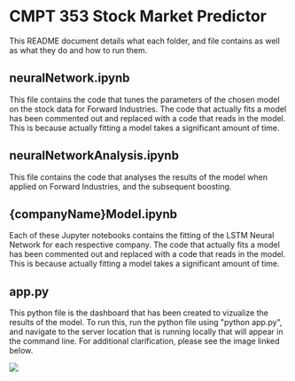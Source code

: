 # CMPT 353 Stock Market Predictor

This README document details what each folder, and file contains as well as what they do and how to run them.

## neuralNetwork.ipynb

This file contains the code that tunes the parameters of the chosen model on the stock data for Forward Industries.  The code that actually fits a model has been commented out and replaced with a code that reads in the model.  This is because actually fitting a model takes a significant amount of time.

## neuralNetworkAnalysis.ipynb

This file contains the code that analyses the results of the model when applied on Forward Industries, and the subsequent boosting.

## {companyName}Model.ipynb

Each of these Jupyter notebooks contains the fitting of the LSTM Neural Network for each respective company.  The code that actually fits a model has been commented out and replaced with a code that reads in the model.  This is because actually fitting a model takes a significant amount of time.


## app.py

This python file is the dashboard that has been created to vizualize the results of the model.  To run this, run the python file using "python app.py", and navigate to the server location that is running locally that will appear in the command line.  For additional clarification, please see the image linked below.

![](https://csil-git1.cs.surrey.sfu.ca/avickars/cmpt-353-stock-market-predictor/-/blob/dca71cc6b2ad47151165d1a9aee611ca78ac1eb3/images/appStartup.PNG)
